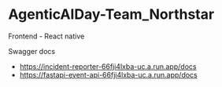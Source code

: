 # AgenticAIDay-Team_Northstar

Frontend - React native


Swagger docs
- https://incident-reporter-66fji4lxba-uc.a.run.app/docs
- https://fastapi-event-api-66fji4lxba-uc.a.run.app/docs
